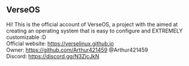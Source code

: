 ## VerseOS
Hi! This is the official account of VerseOS, a project with the aimed at creating an operating system that is easy to configure and EXTREMELY customizable :D <br>
Official website: https://verselinux.github.io <br>
Owner: https://github.com/Arthur421459 @Arthur421459 <br>
Discord: https://discord.gg/N3ZjcJkN
